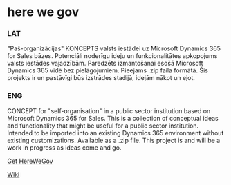 # here we gov
### LAT
"Paš-organizācijas" KONCEPTS valsts iestādei uz Microsoft Dynamics 365 for Sales bāzes.
Potenciāli noderīgu ideju un funkcionalitātes apkopojums valsts iestādes vajadzībām.
Paredzēts izmantošanai esošā Microsoft Dynamics 365 vidē bez pielāgojumiem.
Pieejams .zip faila formātā. Šis projekts ir un pastāvīgi būs izstrādes stadijā, idejām nākot un  ejot.

### ENG
CONCEPT for "self-organisation" in a public sector institution based on Microsoft Dynamics 365 for Sales.
This is a collection of conceptual ideas and functionality that might be useful for a public sector institution.
Intended to be imported into an existing Dynamics 365 environment without existing customizations.
Available as a .zip file. This project is and will be a work in progress as ideas come and go.

<a href="https://github.com/candynamics/herewegov/releases/tag/herewegov">Get HereWeGov</a>

<a href="https://github.com/candynamics/herewegov/WIKI | Read more">Wiki</a>
